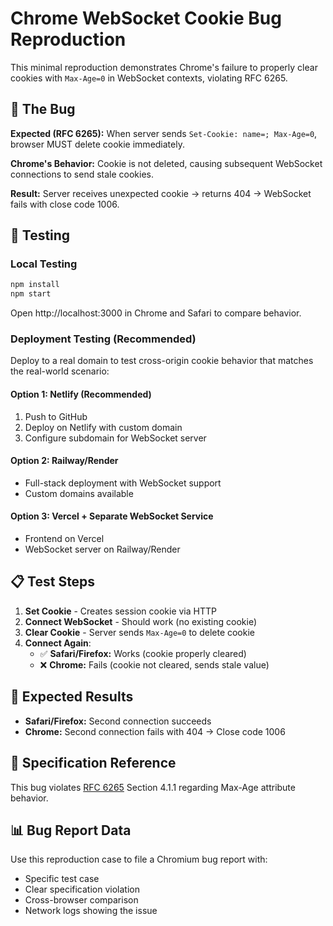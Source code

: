# Chrome WebSocket Cookie Bug Reproduction

This minimal reproduction demonstrates Chrome's failure to properly clear cookies with `Max-Age=0` in WebSocket contexts, violating RFC 6265.

## 🐛 The Bug

**Expected (RFC 6265):** When server sends `Set-Cookie: name=; Max-Age=0`, browser MUST delete cookie immediately.

**Chrome's Behavior:** Cookie is not deleted, causing subsequent WebSocket connections to send stale cookies.

**Result:** Server receives unexpected cookie → returns 404 → WebSocket fails with close code 1006.

## 🧪 Testing

### Local Testing

```bash
npm install
npm start
```

Open http://localhost:3000 in Chrome and Safari to compare behavior.

### Deployment Testing (Recommended)

Deploy to a real domain to test cross-origin cookie behavior that matches the real-world scenario:

#### Option 1: Netlify (Recommended)

1. Push to GitHub
2. Deploy on Netlify with custom domain
3. Configure subdomain for WebSocket server

#### Option 2: Railway/Render

- Full-stack deployment with WebSocket support
- Custom domains available

#### Option 3: Vercel + Separate WebSocket Service

- Frontend on Vercel
- WebSocket server on Railway/Render

## 📋 Test Steps

1. **Set Cookie** - Creates session cookie via HTTP
2. **Connect WebSocket** - Should work (no existing cookie)
3. **Clear Cookie** - Server sends `Max-Age=0` to delete cookie
4. **Connect Again**:
   - ✅ **Safari/Firefox:** Works (cookie properly cleared)
   - ❌ **Chrome:** Fails (cookie not cleared, sends stale value)

## 🎯 Expected Results

- **Safari/Firefox:** Second connection succeeds
- **Chrome:** Second connection fails with 404 → Close code 1006

## 🔗 Specification Reference

This bug violates [RFC 6265](https://datatracker.ietf.org/doc/html/rfc6265) Section 4.1.1 regarding Max-Age attribute behavior.

## 📊 Bug Report Data

Use this reproduction case to file a Chromium bug report with:

- Specific test case
- Clear specification violation
- Cross-browser comparison
- Network logs showing the issue
